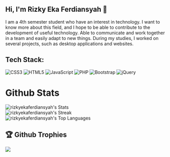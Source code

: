 ## Hi, I'm Rizky Eka Ferdiansyah 👋
I am a 4th semester student who have an interest in technology. I want to know more about this field, and I hope to be able to contribute to the development of useful technology. Able to communicate and work together in a team and easily adapt to new things. During my studies, I worked on several projects, such as desktop applications and websites.

## Tech Stack:
![CSS3](https://img.shields.io/badge/css3-%231572B6.svg?style=for-the-badge&logo=css3&logoColor=white) ![HTML5](https://img.shields.io/badge/html5-%23E34F26.svg?style=for-the-badge&logo=html5&logoColor=white)  ![JavaScript](https://img.shields.io/badge/javascript-%23323330.svg?style=for-the-badge&logo=javascript&logoColor=%23F7DF1E) ![PHP](https://img.shields.io/badge/php-%23777BB4.svg?style=for-the-badge&logo=php&logoColor=white) ![Bootstrap](https://img.shields.io/badge/bootstrap-%238511FA.svg?style=for-the-badge&logo=bootstrap&logoColor=white) ![jQuery](https://img.shields.io/badge/jquery-%230769AD.svg?style=for-the-badge&logo=jquery&logoColor=white)

# Github Stats
![rizkyekaferdiansyah's Stats](https://github-readme-stats.vercel.app/api?username=rizkyekaferdiansyah&theme=tokyonight&show_icons=true&hide_border=false&count_private=false)<br/>
![rizkyekaferdiansyah's Streak](https://github-readme-streak-stats.herokuapp.com/?user=rizkyekaferdiansyah&theme=tokyonight&hide_border=false)</br>
![rizkyekaferdiansyah's Top Languages](https://github-readme-stats.vercel.app/api/top-langs/?username=rizkyekaferdiansyah&theme=tokyonight&show_icons=true&hide_border=false&layout=compact)
## 🏆 Github Trophies
![](https://github-profile-trophy.vercel.app/?username=rizkyekaferdiansyah&theme=flat&no-frame=false&no-bg=false&margin-w=4)
